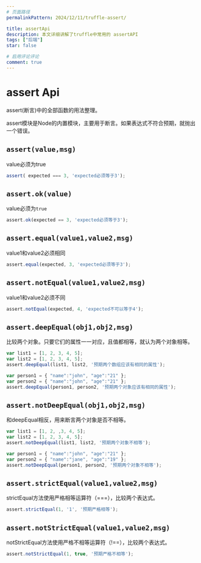 ```yaml
---
# 页面路径
permalinkPattern: 2024/12/11/truffle-assert/

title: assertApi
description: 本文详细讲解了truffle中常用的 assertAPI
tags: ["后端"]
star: false

# 启用评论评论
comment: true
---
```


# assert Api

assert(断言)中的全部函数的用法整理。

assert模块是Node的内置模块，主要用于断言。如果表达式不符合预期，就抛出一个错误。

## `assert(value,msg)`
value必须为true
``` js
assert( expected === 3, 'expected必须等于3');
```

## `assert.ok(value)`
value必须为`true`
``` js
assert.ok(expected == 3, 'expected必须等于3');
```

## `assert.equal(value1,value2,msg)`
value1和value2必须相同
``` js
assert.equal(expected, 3, 'expected必须等于3');
```

## `assert.notEqual(value1,value2,msg)`
value1和value2必须不同
``` js
assert.notEqual(expected, 4, 'expected不可以等于4');
```

## `assert.deepEqual(obj1,obj2,msg)`
比较两个对象。只要它们的属性一一对应，且值都相等，就认为两个对象相等。

``` js
var list1 = [1, 2, 3, 4, 5];
var list2 = [1, 2, 3, 4, 5];
assert.deepEqual(list1, list2, '预期两个数组应该有相同的属性');

var person1 = { "name":"john", "age":"21" };
var person2 = { "name":"john", "age":"21" };
assert.deepEqual(person1, person2, '预期两个对象应该有相同的属性');
```

## `assert.notDeepEqual(obj1,obj2,msg)`
和deepEqual相反，用来断言两个对象是否不相等。
``` js
var list1 = [1, 2, ,3, 4, 5];
var list2 = [1, 2, 3, 4, 5];
assert.notDeepEqual(list1, list2, '预期两个对象不相等');

var person1 = { "name":"john", "age":"21" };
var person2 = { "name":"jane", "age":"19" };
assert.notDeepEqual(person1, person2, '预期两个对象不相等');
```

## `assert.strictEqual(value1,value2,msg)`
strictEqual方法使用严格相等运算符（===），比较两个表达式。
``` js
assert.strictEqual(1, '1', '预期严格相等');
```

## `assert.notStrictEqual(value1,value2,msg)`
notStrictEqual方法使用严格不相等运算符（!==），比较两个表达式。
``` js
assert.notStrictEqual(1, true, '预期严格不相等');
```








